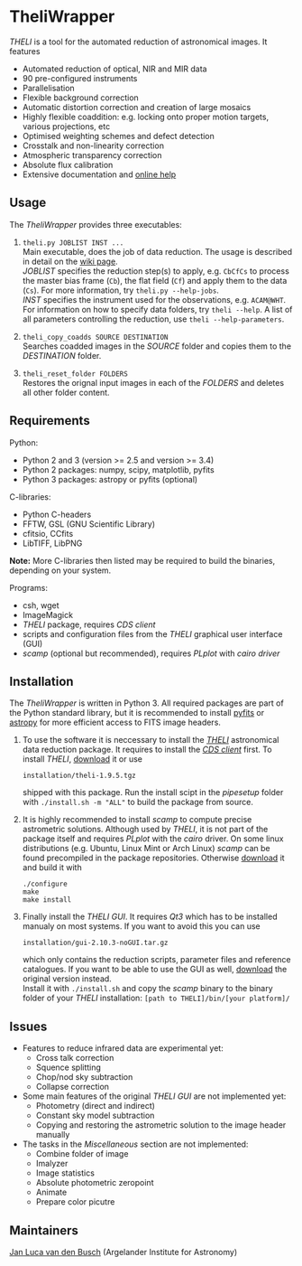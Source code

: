 TheliWrapper
============

*THELI* is a tool for the automated reduction of astronomical images. It
features

* Automated reduction of optical, NIR and MIR data
* 90 pre-configured instruments
* Parallelisation
* Flexible background correction
* Automatic distortion correction and creation of large mosaics
* Highly flexible coaddition: e.g. locking onto proper motion targets, various
  projections, etc
* Optimised weighting schemes and defect detection
* Crosstalk and non-linearity correction
* Atmospheric transparency correction
* Absolute flux calibration
* Extensive documentation and
  [online help](https://www.astro.uni-bonn.de/theli/gui/index.html)


Usage
-----

The *TheliWrapper* provides three executables:

1)  `theli.py JOBLIST INST ...`  
    Main executable, does the job of data reduction. The usage is described
    in detail on the [wiki page](https://github.com/jlvdb/TheliTools/wiki).  
    *JOBLIST* specifies the reduction step(s) to apply, e.g. `CbCfCs` to
    process the master bias frame (`Cb`), the flat field (`Cf`) and apply them
    to the data (`Cs`). For more information, try `theli.py --help-jobs`.  
    *INST* specifies the instrument used for the observations, e.g.
    `ACAM@WHT`.  
    For information on how to specify data folders, try `theli --help`. A list
    of all parameters controlling the reduction, use `theli --help-parameters`.

2)  `theli_copy_coadds SOURCE DESTINATION`  
    Searches coadded images in the *SOURCE* folder and copies them to the
    *DESTINATION* folder.

3)  `theli_reset_folder FOLDERS`  
    Restores the orignal input images in each of the *FOLDERS* and deletes all
    other folder content.


Requirements
------------

Python:
* Python 2 and 3 (version >= 2.5 and version >= 3.4)
* Python 2 packages: numpy, scipy, matplotlib, pyfits
* Python 3 packages: astropy or pyfits (optional)

C-libraries:
* Python C-headers
* FFTW, GSL (GNU Scientific Library)
* cfitsio, CCfits
* LibTIFF, LibPNG

**Note:** More C-libraries then listed may be required to build the binaries,
depending on your system.

Programs:
* csh, wget
* ImageMagick
* *THELI* package, requires *CDS client*
* scripts and configuration files from the *THELI* graphical user interface
  (GUI)
* *scamp* (optional but recommended), requires *PLplot* with *cairo driver*


Installation
------------

The *TheliWrapper* is written in Python 3. All required packages are part of
the Python standard library, but it is recommended to install
[pyfits](https://pythonhosted.org/pyfits/) or
[astropy](http://docs.astropy.org/en/stable/) for more efficient access to FITS
image headers.

1)  To use the software it is neccessary to install the
    [*THELI*](https://www.astro.uni-bonn.de/theli/) astronomical data reduction
    package. It requires to install the
    [*CDS client*](http://cdsarc.u-strasbg.fr/doc/cdsclient.html) first.
    To install *THELI*,
    [download](https://www.astro.uni-bonn.de/theli/gui/download.html) it or use

        installation/theli-1.9.5.tgz

    shipped with this package. Run the install scipt in the *pipesetup* folder
    with `./install.sh -m "ALL"` to build the package from source.

2)  It is highly recommended to install *scamp* to compute precise astrometric
    solutions. Although used by *THELI*, it is not part of the package itself
    and requires *PLplot* with the *cairo* driver. On some linux distributions
    (e.g. Ubuntu, Linux Mint or Arch Linux) *scamp* can be found precompiled in
    the package repositories. Otherwise
    [download](https://www.astromatic.net/software/scamp) it and build it with

        ./configure
        make
        make install

3)  Finally install the *THELI GUI*. It requires *Qt3* which has to be
    installed manualy on most systems. If you want to avoid this you can use

        installation/gui-2.10.3-noGUI.tar.gz

    which only contains the reduction scripts, parameter files and reference
    catalogues. If you want to be able to use the GUI as well,
    [download](https://www.astro.uni-bonn.de/theli/gui/download.html) the
    original version instead.  
    Install it with `./install.sh` and copy the *scamp* binary to the binary
    folder of your *THELI* installation: `[path to THELI]/bin/[your platform]/`


Issues
------

* Features to reduce infrared data are experimental yet:
    * Cross talk correction
    * Squence splitting
    * Chop/nod sky subtraction
    * Collapse correction
* Some main features of the original *THELI GUI* are not implemented yet:
    * Photometry (direct and indirect)
    * Constant sky model subtraction
    * Copying and restoring the astrometric solution to the image header
      manually
* The tasks in the *Miscellaneous* section are not implemented:
    * Combine folder of image
    * Imalyzer
    * Image statistics
    * Absolute photometric zeropoint
    * Animate
    * Prepare color picutre


Maintainers
-----------

[Jan Luca van den Busch](https://github.com/jlvdb)
(Argelander Institute for Astronomy)
